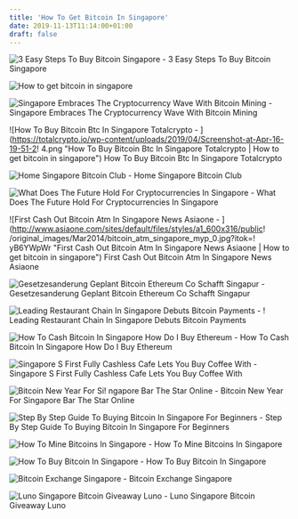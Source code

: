 ```yaml
---
title: 'How To Get Bitcoin In Singapore'
date: 2019-11-13T11:14:00+01:00
draft: false
---
```


![3 Easy Steps To Buy Bitcoin Singapore - ](http://wikicrypto.com/wp-content/uploads/2017/08/bitcoin-coins-2-wikicrypto-1200x545_c.jpg "3 Easy Steps To Buy Bitcoin Singapore | How to get bitcoin in singapore") 3 Easy Steps To Buy Bitcoin Singapore

![How to get bitcoin in singapore](https://i.redd.it/yeojeb3sx7s01.png "How to get bitcoin in singapore") 

![Singapore Embraces The Cryptocurrency Wave With Bitcoin Mining - ](http://www.coinnewsasia.com/wp-content/uploads/2017/11/Bitcoin-Singapore.jpg "Singapore Embraces The Cryptocurrency Wave With Bitcoin Mining | How to get bitcoin in singapore") Singapore Embraces The Cryptocurrency Wave With Bitcoin Mining

![How To Buy Bitcoin Btc In Singapore Totalcrypto - ](https://totalcrypto.io/wp-content/uploads/2019/04/Screenshot-at-Apr-16-19-51-2!   4.png "How To Buy Bitcoin Btc In Singapore Totalcrypto | How to get bitcoin in singapore") How To Buy Bitcoin Btc In Singapore Totalcrypto

![Home Singapore Bitcoin Club - ](http://singaporebitcoinclub.sg/wp-content/uploads/2018/05/SBC-Logo.png "Home Singapore Bitcoin Club | How to get bitcoin in singapore") Home Singapore Bitcoin Club

![What Does The Future Hold For Cryptocurrencies In Singapore - ](https://cdn01.vulcanpost.com/wp-uploads/2017/10/SINGAPORE_CRYPTOCURRENCY_BITCOIN.jpg "What Does The Future Hold For Cryptocurrencies In Singapore | How to get bitcoin in singapore") What Does The Future Hold For Cryptocurrencies In Singapore

![First Cash Out Bitcoin Atm In Singapore News Asiaone - ](http://www.asiaone.com/sites/default/files/styles/a1_600x316/public!   /original_images/Mar2014/bitcoin_atm_singapore_myp_0.jpg?itok=!   yB6YWpWr "First Cash Out Bitcoin Atm In Singapore News Asiaone | How to get bitcoin in singapore") First Cash Out Bitcoin Atm In Singapore News Asiaone

![Gesetzesanderung Geplant Bitcoin Ethereum Co Schafft Singapur - ](https://images.finanzen.net/mediacenter/unsortiert/bitcoin-godlikeart-660-042.jpg "Gesetzesanderung Geplant Bitcoin Ethereum Co Schafft Singapur | How to get bitcoin in singapore") Gesetzesanderung Geplant Bitcoin Ethereum Co Schafft Singapur

![Leading Restaurant Chain In Singapore Debuts Bitcoin Payments - ](https://btcmanager.com/wp-content/uploads/2019/07/Kopitiam-takes-e-payment-to-next-level-with-cryptocurrencies.jpg "Leading Restaurant Chain In Singapore Debuts Bitcoin Payments | How to get bitcoin in singapore") ! Leading Restaurant Chain In Singapore Debuts Bitcoin Payments

![How To Cash Bitcoin In Singapore How Do I Buy Ethereum - ](https://99bitcoins.com/wp-content/uploads/2017/03/Screen-Shot-2017-08-28-at-16.37.20-1024x544.png "How To Cash Bitcoin In Singapore How Do I Buy Ethereum | How to get bitcoin in singapore") How To Cash Bitcoin In Singapore How Do I Buy Ethereum

![Singapore S First Fully Cashless Cafe Lets You Buy Coffee With - ](https://static.businessinsider.sg/sites/2/2017/12/Photo-21-12-17-10-02-06.jpg "Singapore S First Fully Cashless Cafe Lets You Buy Coffee With | How to get bitcoin in singapore") Singapore S First Fully Cashless Cafe Lets You Buy Coffee With

![Bitcoin New Year For Si!   ngapore Bar The Star Online - ](https://media.thestar.com.my/Prod/2C0B3B85-9A22-4502-84B6-4A62D0434249 "Bitcoin New Year For Singapore B!   ar The Star Online | How to get bitcoin in singapore") Bitcoin New Year For Singapore Bar The Star Online

![Step By Step Guide To Buying Bitcoin In Singapore For Beginners - ](https://cdn01.vulcanpost.com/wp-uploads/2018/01/coinbase-Singapore.png "Step By Step Guide To Buying Bitcoin In Singapore For Beginners | How to get bitcoin in singapore") Step By Step Guide To Buying Bitcoin In Singapore For Beginners

![How To Mine Bitcoins In Singapore - ](https://www.drwealth.com/wp-content/uploads/How-To-Mine-Bitcoins-In-Singapore.jpg "How To Mine Bitcoins In Singapore | How to get bitcoin in singapore") How To Mine Bitcoins In Singapore

![How To Buy Bitcoin In Singapore - ](https://s3.amazonaws.com/coingecko-buzz/coinbase.jpg "How To Buy Bitcoin In Singapore | H!   ow to get bitcoin in singapore") How To Buy Bitcoin In Singapore

![Bitcoin Exchange Singapore - ](http://static1.squarespace.com/static/530d0f38e4b09ab63b7f3789/t/530e04aee4b046c4d2bdc9de/1557140379763/?format=1500w "Bitcoin Exchange Singapore | How to get bitcoin in singapore") Bitcoin Exchange Singapore

![Luno Singapore Bitcoin Giveaway Luno - ](https://d32exi8v9av3ux.cloudfront.net/blog/BitX-Singapore-Bitcoin-Giveaway_50.jpg "Luno Singapore Bitcoin Giveaway Luno | How to get bitcoin in singapore") Luno Singapore Bitcoin Giveaway Luno